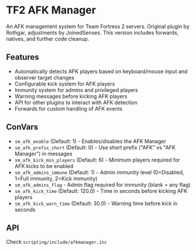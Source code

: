# TF2 AFK Manager

An AFK management system for Team Fortress 2 servers.
Original plugin by Rothgar, adjustments by JoinedSenses.
This version includes forwards, natives, and further code cleanup.

## Features

- Automatically detects AFK players based on keyboard/mouse input and observer target changes
- Configurable kick system for AFK players
- Immunity system for admins and privileged players
- Warning messages before kicking AFK players
- API for other plugins to interact with AFK detection
- Forwards for custom handling of AFK events

## ConVars

- `sm_afk_enable` (Default: 1) - Enables/disables the AFK Manager
- `sm_afk_prefix_short` (Default: 0) - Use short prefix ("AFK" vs "AFK Manager") in messages
- `sm_afk_kick_min_players` (Default: 6) - Minimum players required for AFK kicks to be enabled
- `sm_afk_admins_immune` (Default: 1) - Admin immunity level (0=Disabled, 1=Full immunity, 2=Kick immunity)
- `sm_afk_admins_flag` - Admin flag required for immunity (blank = any flag)
- `sm_afk_kick_time` (Default: 120.0) - Time in seconds before kicking AFK players
- `sm_afk_kick_warn_time` (Default: 30.0) - Warning time before kick in seconds

## API

Check `scripting/include/afkmanager.inc`

